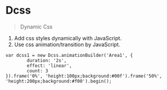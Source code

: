 # Dcss
> Dynamic Css
1. Add css styles dynamically with JavaScript.
2. Use css animation/transition by JavaScript.

```
var dcss1 = new Dcss.animationBuilder('Area1', {
        duration: '2s',
        effect: 'linear',
        count: 3
}).frame('0%', 'height:100px;background:#00f').frame('50%', 'height:200px;background:#f00').begin();
```



